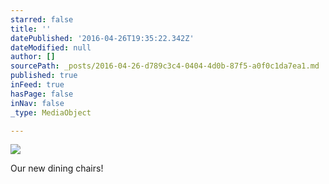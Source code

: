 ```yaml
---
starred: false
title: ''
datePublished: '2016-04-26T19:35:22.342Z'
dateModified: null
author: []
sourcePath: _posts/2016-04-26-d789c3c4-0404-4d0b-87f5-a0f0c1da7ea1.md
published: true
inFeed: true
hasPage: false
inNav: false
_type: MediaObject

---
```

![](https://the-grid-user-content.s3-us-west-2.amazonaws.com/687f9b54-21a6-4917-aab8-6d0e61fdc914.jpg)

Our new dining chairs!